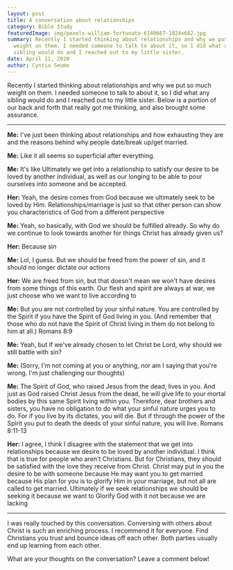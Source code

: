 ```yaml
---
layout: post
title: A conversation about relationships
category: Bible Study
featuredImage: img/pexels-william-fortunato-6140667-1024x682.jpg
summary: Recently I started thinking about relationships and why we put so much
  weight on them. I needed someone to talk to about it, so I did what any
  sibling would do and I reached out to my little sister.
date: April 11, 2020
author: Cyntia Seumo
---
```

<p>
Recently I started thinking about relationships and why we put so much weight on them. I needed someone to talk to about it, so I did what any sibling would do and I reached out to my little sister. Below is a portion of our back and forth that really got me thinking, and also brought some assurance.
</p>
<hr />
<p>
<b>Me:</b> I've just been thinking about relationships and how exhausting they are and the reasons behind why people date/break up/get married.
</p>
<p>
<b>Me:</b> Like it all seems so superficial after everything.
</p>
<p>
<b>Me:</b> It's like Ultimately we get into a relationship to satisfy our desire to be loved by another individual, as well as our longing to be able to pour ourselves into someone and be accepted.
</p>
<p>
<b>Her:</b> Yeah, the desire comes from God because we ultimately seek to be loved by Him. Relationships/marriage is just so that other person can show you characteristics of God from a different perspective
</p>
<p>
<b>Me:</b> Yeah, so basically, with God we should be fulfilled already. So why do we continue to look towards another for things Christ has already given us?
</p>
<p>
<b>Her:</b> Because sin
</p>
<p>
<b>Me:</b> Lol, I guess. But we should be freed from the power of sin, and it should no longer dictate our actions
</p>
<p>
<b>Her:</b> We are freed from sin, but that doesn't mean we won't have desires from some things of this earth. Our flesh and spirit are always at war, we just choose who we want to live according to
</p>
<p>
<b>Me:</b> But you are not controlled by your sinful nature. You are controlled by the Spirit if you have the Spirit of God living in you. (And remember that those who do not have the Spirit of Christ living in them do not belong to him at all.)
<a>Romans 8:9 </a>
</p>
<p>
<b>Me:</b> Yeah, but if we've already chosen to let Christ be Lord, why should we still battle with sin?
</p>
<p>
<b>Me:</b> (Sorry, I'm not coming at you or anything, nor am I saying that you're wrong. I'm just challenging our thoughts)
</p>
<p>
<b>Me:</b> The Spirit of God, who raised Jesus from the dead, lives in you. And just as God raised Christ Jesus from the dead, he will give life to your mortal bodies by this same Spirit living within you. Therefore, dear brothers and sisters, you have no obligation to do what your sinful nature urges you to do. For if you live by its dictates, you will die. But if through the power of the Spirit you put to death the deeds of your sinful nature, you will live.
<a>Romans 8:11-13</a>
</p>
<p>
<b>Her:</b> I agree, I think I disagree with the statement that we get into relationships because we desire to be loved by another individual. I think that is true for people who aren't Christians. But for Christians, they should be satisfied with the love they receive from Christ. Christ may put in you the desire to be with someone because He may want you to get married because His plan for you is to glorify Him in your marriage, but not all are called to get married. Ultimately if we seek relationships we should be seeking it because we want to Glorify God with it not because we are lacking
</p>
<hr />
<p>
I was really touched by this conversation. Conversing with others about Christ is such an enriching process. I recommend it for everyone. Find Christians you trust and bounce ideas off each other. Both parties usually end up learning from each other.
</p>
<p>
What are your thoughts on the conversation? Leave a comment below!
</p>